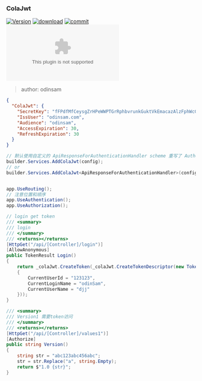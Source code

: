 ﻿### ColaJwt

[![Version](https://flat.badgen.net/nuget/v/Cola.ColaJwt?label=version)](https://github.com/odinGitGmail/Cola.ColaJwt) [![download](https://flat.badgen.net/nuget/dt/Cola.ColaJwt)](https://www.nuget.org/packages/Cola.ColaJwt) [![commit](https://flat.badgen.net/github/last-commit/odinGitGmail/Cola.ColaJwt)](https://flat.badgen.net/github/last-commit/odinGitGmail/Cola.ColaJwt) [![Blog](https://flat.badgen.net/static/blog/odinsam.com)](https://odinsam.com)

> author: odinsam

```json 配置信息
{
  "ColaJwt": {
    "SecretKey": "fFPdfMfCeysgZrHPeWWPTGrRphbvrunkGuktVkEmacazAlzFphWcGEaoHXBycxmDrWDtqomxmLfFabYTZQKocbRqNFzuSzIURBIsxruzqvzRRYhuMaxmNfviApzDGOZy@uK&&OEb",
    "IssUser": "odinsam.com",
    "Audience": "odinsam",
    "AccessExpiration": 30,
    "RefreshExpiration": 30
  }
}
```

```csharp inject
// 默认使用自定义的 ApiResponseForAuthenticationHandler scheme 重写了 Authenticate、Challenge、Forbid
builder.Services.AddColaJwt(config);
// or
builder.Services.AddColaJwt<ApiResponseForAuthenticationHandler>(config);


app.UseRouting();
// 注意位置和顺序
app.UseAuthentication();
app.UseAuthorization();
```

```csharp
// login get token
/// <summary>
/// login
/// </summary>
/// <returns></returns>
[HttpGet("/api/[Controller]/login")]
[AllowAnonymous]
public TokenResult Login()
{
    return _colaJwt.CreateToken(_colaJwt.CreateTokenDescriptor(new TokenUserInfo()
    {
        CurrentUserId = "123123",
        CurrentLoginName = "odinSam",
        CurrentUserName = "djj"
    }));
}
```

```csharp 
/// <summary>
/// Version1 需要token访问
/// </summary>
/// <returns></returns>
[HttpGet("/api/[Controller]/values1")]
[Authorize]
public string Version()
{
    string str = "abc123abc456abc";
    str = str.Replace("a", string.Empty);
    return $"1.0 {str}";
}
```
